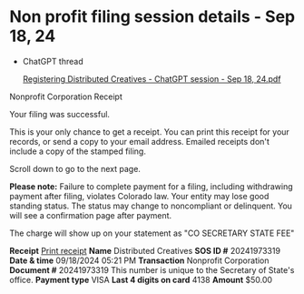 # Non profit filing session details - Sep 18, 24

- ChatGPT thread
    
    [Registering Distributed Creatives - ChatGPT session - Sep 18, 24.pdf](Registering_Distributed_Creatives_-_ChatGPT_session_-_Sep_18_24.pdf)
    

Nonprofit Corporation Receipt

Your filing was successful.

This
 is your only chance to get a receipt. You can print this receipt for 
your records, or send a copy to your email address. Emailed receipts 
don't include a copy of the stamped filing.

Scroll down to go to the next page.

**Please note:**
 Failure to complete payment for a filing, including withdrawing payment
 after filing, violates Colorado law. Your entity may lose good standing
 status. The status may change to noncompliant or delinquent. You will 
see a confirmation page after payment.

The charge will show up on your statement as "CO SECRETARY STATE FEE"

**Receipt** [Print receipt](https://www.coloradosos.gov/business/filing/dnc/receipt?refId=66eb60696eae9d707288d5bc##)
**Name** Distributed Creatives
**SOS ID #** 20241973319
**Date & time** 09/18/2024 05:21 PM
**Transaction** Nonprofit Corporation
**Document #** 20241973319
This number is unique to the Secretary of State's office.
**Payment type** VISA
**Last 4 digits on card** 4138
**Amount**  $50.00